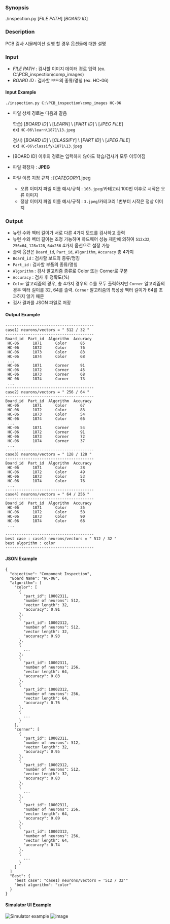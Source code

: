 ### Synopsis

./inspection.py [*FILE PATH*] [*BOARD ID*]

### Description

PCB 검사 시뮬레이션 실행 할 경우 옵션들에 대한 설명

### Input

- *FILE PATH* : 검사할 이미지 데이터 경로 입력 (ex. C:\PCB_inspection\comp_images)
- *BOARD ID* : 검사할 보드의 종류/명칭 (ex. HC-06)

####   Input Example

```
./inspection.py C:\PCB_inspection\comp_images HC-06
```
- 파일 상세 경로는 다음과 같음

  학습) [*BOARD ID*] \ [*LEARN*] \ [*PART ID*] \ [*JPEG FILE*]  
    ex) ```HC-06\learn\1871\13.jpeg```  
      
  검사) [*BOARD ID*] \ [*CLASSIFY*] \ [*PART ID*] \ [*JPEG FILE*]  
    ex) ```HC-06\classify\1871\13.jpeg```  
- [BOARD ID] 이후의 경로는 입력하지 않아도 학습/검사가 모두 이루어짐

- 파일 확장자 : **JPEG**
- 파일 이름 지정 규칙 : [*CATEGORY*].jpeg
  - 오류 이미지 파일 이름 예시/규칙 : ```103.jpeg```/카테고리 100번 이후로 시작은 오류 이미지
  - 정상 이미지 파일 이름 예시/규칙 : ```3.jpeg```/카테고리 1번부터 시작은 정상 이미지
### Output

- 뉴런 수와 벡터 길이가 서로 다른 4가지 모드를 검사하고 출력
- 뉴런 수와 벡터 길이는 조정 가능하며 하드웨어 성능 제한에 의하여 ```512x32```, ```256x64```, ```128x128```, ```64x256``` 4가지 옵션으로 설정 가능
- 출력 옵션은 ```Board_id```, ```Part_id```, ```Algorithm```, ```Accuracy``` 총 4가지
- ```Board_id``` : 검사할 보드의 종류/명칭
- ``Part_id`` : 검사할 부품의 종류/명칭
- ```Algorithm``` : 검사 알고리즘 종류로 Color 또는 Corner로 구분
- ```Accuracy``` : 검사 후 정확도(%)
- ```Color``` 알고리즘의 경우, 총 4가지 경우의 수를 모두 출력하지만 ```Corner``` 알고리즘의 경우 벡터 길이를 32, 64를 출력. ```Corner``` 알고리즘의 특성상 벡터 길이가 64를 초과하지 않기 때문
- 검사 결과를 JSON 파일로 저장

####   Output Example

```
---------------------------------------
case1) neurons/vectors = " 512 / 32 "
---------------------------------------
Board_id  Part_id  Algorithm  Accuracy
 HC-06      1871      Color      85
 HC-06      1872      Color      76
 HC-06      1873      Color      83
 HC-06      1874      Color      68
 ...
 HC-06      1871      Corner     91
 HC-06      1872      Corner     45
 HC-06      1873      Corner     68
 HC-06      1874      Corner     73
 ...
---------------------------------------
case2) neurons/vectors = " 256 / 64 "
---------------------------------------
Board_id  Part_id  Algorithm  Accuracy
 HC-06      1871      Color      67
 HC-06      1872      Color      83
 HC-06      1873      Color      54
 HC-06      1874      Color      66
 ...
 HC-06      1871      Corner     54
 HC-06      1872      Corner     91
 HC-06      1873      Corner     72
 HC-06      1874      Corner     37
 ...
---------------------------------------
case3) neurons/vectors = " 128 / 128 "
---------------------------------------
Board_id  Part_id  Algorithm  Accuracy
 HC-06      1871      Color      28
 HC-06      1872      Color      49
 HC-06      1873      Color      53
 HC-06      1874      Color      76
 ...
---------------------------------------
case4) neurons/vectors = " 64 / 256 "
---------------------------------------
Board_id  Part_id  Algorithm  Accuracy
 HC-06      1871      Color      35
 HC-06      1872      Color      58
 HC-06      1873      Color      90
 HC-06      1874      Color      68
 ...
 
---------------------------------------
best case : case1) neurons/vectors = " 512 / 32 "
best algorithm : color
---------------------------------------
```

####   JSON Example

```
{
  "objective": "Component Inspection",
  "Board Name": "HC-06",
  "algorithm": [
    "color": [
      {
        "part_id": 10002311,
        "number of neurons": 512,
        "vector length": 32,
        "accuracy": 0.91
      },
      {
        "part_id": 10002312,
        "number of neurons": 512,
        "vector length": 32,
        "accuracy": 0.93       
      },
      {
        ...
      },
      {
        "part_id": 10002311,
        "number of neurons": 256,
        "vector length": 64,
        "accuracy": 0.83
      },
      {
        "part_id": 10002312,
        "number of neurons": 256,
        "vector length": 64,
        "accuracy": 0.76       
      },
      {
        ...
      }
    ],
    "corner": [
      {
        "part_id": 10002311,
        "number of neurons": 512,
        "vector length": 32,
        "accuracy": 0.95     
      },
      {
        "part_id": 10002312,
        "number of neurons": 512,
        "vector length": 32,
        "accuracy": 0.83       
      },
      {
        ...
      },
      {
        "part_id": 10002311,
        "number of neurons": 256,
        "vector length": 64,
        "accuracy": 0.89     
      },
      {
        "part_id": 10002312,
        "number of neurons": 256,
        "vector length": 64,
        "accuracy": 0.74       
      },
      {
        ...
      }
    ]
  ]
  "Best": {
    "best case": "case1) neurons/vectors = '512 / 32'"
    "best algorithm": "color"
  }
}
```

#### Simulator UI Example

![Simulator example](https://user-images.githubusercontent.com/35215836/121492267-b2537200-ca11-11eb-85e0-0feef1e28eb7.png)
![image](https://user-images.githubusercontent.com/35215836/121494350-a10b6500-ca13-11eb-9c73-d4dc0202f10d.png)
